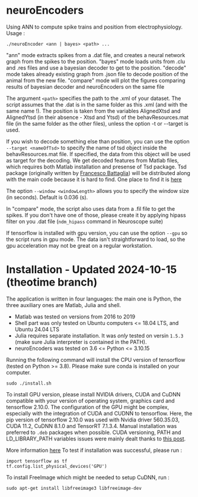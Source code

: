 # neuroEncoders

Using ANN to compute spike trains and position from electrophysiology.
Usage :

```
./neuroEncoder <ann | bayes> <path> ...
```

"ann" mode extracts spikes from a .dat file, and creates a neural network graph from the spikes to the position. "bayes" mode loads units from .clu and .res files and use a bayesian decoder to get to the position. "decode" mode takes already existing graph from .json file to decode position of the animal from the new file. "compare" mode will plot the figures comparing results of bayesian decoder and neuroEncoders on the same file

The argument `<path>` specifies the path to the .xml of your dataset. The script assumes that the .dat is in the same folder as this .xml (and with the same name !). The position is taken from the variables AlignedXtsd and AlignedYtsd (in their absence - Xtsd and Ytsd) of the behavResources.mat file (in the same folder as the other files), unless the option -t or --target is used.

If you wish to decode something else than position, you can use the option `--target <nameOfTsd>` to specify the name of tsd object inside the behavResources.mat file. If specified, the data from this object will be used as target for the decoding. We get decoded features from Matlab files, which requires both Matlab installation and presense of Tsd package. Tsd package (originally written by [Francesco Battaglia](https://www.ru.nl/english/people/battaglia-f/)) will be distributed along with the main code because it is hard to find. One place to find it is [here](https://github.com/PeyracheLab/TStoolbox)

The option `--window <windowLength>` allows you to specify the window size (in seconds). Default is 0.036 (s).

In "compare" mode, the script also uses data from a .fil file to get the spikes. If you don't have one of those, please create it by applying hipass filter on you .dat file (`ndm_hipass` command in Neuroscope suite)

If tensorflow is installed with gpu version, you can use the option `--gpu` so the script runs in gpu mode. The data isn't straightforward to load, so the gpu acceleration may not be great on a regular workstation.

# Installation - Updated 2024-10-15 (theotime branch)

The application is written in four languages: the main one is Python, the three auxiliary ones are Matlab, Julia and shell.

- Matlab was tested on versions from 2016 to 2019
- Shell part was only tested on Ubuntu computers <= 18.04 LTS, and Ubuntu 24.04 LTS
- Julia requires separate installation. It was _only_ tested on versin `1.5.3` (make sure Julia interpreter is contained in the PATH).
- neuroEncoders was tested on 3.6 <= Python <= 3.10.15

Running the following command will install the CPU version of tensorflow (tested on Python >= 3.8). Please make sure conda is installed on your computer.

```
sudo ./install.sh
```

To install GPU version, please install NVIDIA drivers, CUDA and CuDNN compatible with your version of operating system, graphics card and tensorflow 2.10.0.
The configuration of the GPU might be complex, especially with the integration of CUDA and CUDNN to tensorflow. Here, the pip version of tensorflow 2.10.0 was used with Nvidia driver 560.35.03, CUDA 11.2, CuDNN 8.1.0 and TensorRT 7.1.3.4. Manual installation was preferred to `.deb` packages when possible. CUDA versioning, PATH and LD_LIBRARY_PATH variables issues were mainly dealt thanks to [this post](https://stackoverflow.com/questions/78894063/how-can-i-resolve-tensorflow-warnings-cudnn-cufft-cublas-and-numa).

More information [here](https://www.tensorflow.org/install/pip#linux_1)
To test if installation was successful, please run :

```
import tensorflow as tf
tf.config.list_physical_devices('GPU')
```

To install FreeImage which might be needed to setup CuDNN, run :

```
sudo apt-get install libfreeimage3 libfreeimage-dev
```
